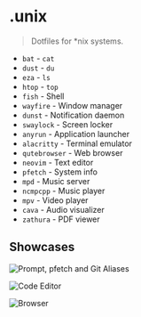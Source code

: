 # .unix

> Dotfiles for *nix systems.

- `bat` - `cat`
- `dust` - `du`
- `eza` - `ls`
- `htop` - `top`
- `fish` - Shell
- `wayfire` - Window manager
- `dunst` - Notification daemon
- `swaylock` - Screen locker
- `anyrun` - Application launcher
- `alacritty` - Terminal emulator
- `qutebrowser` - Web browser
- `neovim` - Text editor
- `pfetch` - System info
- `mpd` - Music server
- `ncmpcpp` - Music player
- `mpv` - Video player
- `cava` - Audio visualizer
- `zathura` - PDF viewer


## Showcases

![Prompt, pfetch and Git Aliases](https://github.com/vollowx/.unix/assets/73375859/ae45a13d-e3e5-442b-ab5b-8fc67d4f3507)

![Code Editor](https://github.com/vollowx/.unix/assets/73375859/0d76350a-43e9-4eac-851e-2057180be79b)

![Browser](https://github.com/vollowx/.unix/assets/73375859/fcd33493-d286-47f7-8f90-7bfc1e7edf49)
